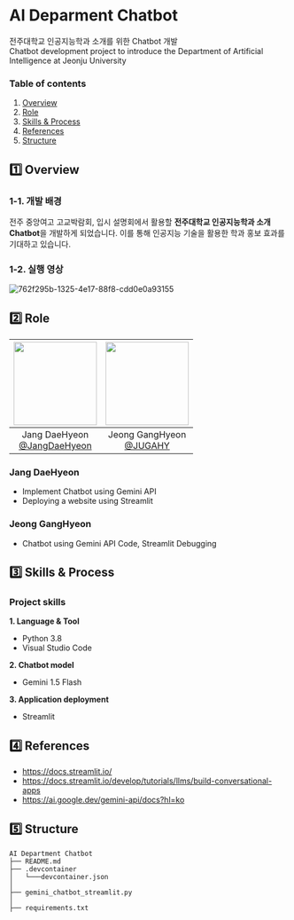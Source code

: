 # AI Deparment Chatbot
전주대학교 인공지능학과 소개를 위한 Chatbot 개발 <br/>
Chatbot development project to introduce the Department of Artificial Intelligence at Jeonju University


### Table of contents 

1. [Overview](#1️⃣-Overview)
2. [Role](#2️⃣-Role)
3. [Skills & Process](#3️⃣-Skills-&-Process)
4. [References](#4️⃣-References)
5. [Structure](#5️⃣-Structure)


 
## 1️⃣ Overview

### 1-1. 개발 배경
전주 중앙여고 고교박람회, 입시 설명회에서 활용할 **전주대학교 인공지능학과 소개 Chatbot**을 개발하게 되었습니다. 이를 통해 인공지능 기술을 활용한 학과 홍보 효과를 기대하고 있습니다.

### 1-2. 실행 영상
![762f295b-1325-4e17-88f8-cdd0e0a93155](https://github.com/user-attachments/assets/d55450e4-820e-4dbe-ad52-be77e809d265)



## 2️⃣ Role

|<img src="https://github.com/user-attachments/assets/3c1b3fdc-7fac-4932-8073-9e6b51bddf81" width="150" height="150"/>|<img src="https://github.com/user-attachments/assets/bef1a11a-d69d-440a-9ed5-7c8f39548c5a" width="150" height="150"/>|
|:-:|:-:|
|Jang DaeHyeon<br/>[@JangDaeHyeon](https://github.com/JangDaeHyeon)|Jeong GangHyeon<br/>[@JUGAHY](https://github.com/JUGAHY)|

### Jang DaeHyeon
* Implement Chatbot using Gemini API
* Deploying a website using Streamlit

### Jeong GangHyeon
* Chatbot using Gemini API Code, Streamlit Debugging



## 3️⃣ Skills & Process <a id="idx3"></a>

### Project skills 

__1. Language & Tool__ 

- Python 3.8 
- Visual Studio Code

__2. Chatbot model__

- Gemini 1.5 Flash

__3. Application deployment__

- Streamlit



## 4️⃣ References
* https://docs.streamlit.io/
* https://docs.streamlit.io/develop/tutorials/llms/build-conversational-apps
* https://ai.google.dev/gemini-api/docs?hl=ko



## 5️⃣ Structure
```
AI Department Chatbot
├── README.md
├── .devcontainer
│   └───devcontainer.json
│
├── gemini_chatbot_streamlit.py
│
├── requirements.txt
```
